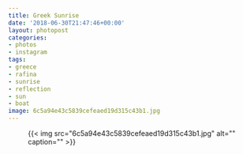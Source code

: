 ```yaml
---
title: Greek Sunrise
date: '2018-06-30T21:47:46+00:00'
layout: photopost
categories:
- photos
- instagram
tags:
- greece
- rafina
- sunrise
- reflection
- sun
- boat
image: 6c5a94e43c5839cefeaed19d315c43b1.jpg
---
```


<figure class="photo photo--square">
  {{< img src="6c5a94e43c5839cefeaed19d315c43b1.jpg" alt="" caption="" >}}

</figure>




